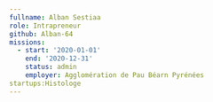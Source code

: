 ```yaml
---
fullname: Alban Sestiaa
role: Intrapreneur
github: Alban-64
missions:
  - start: '2020-01-01'
    end: '2020-12-31'
    status: admin
    employer: Agglomération de Pau Béarn Pyrénées
startups:Histologe
---
```


